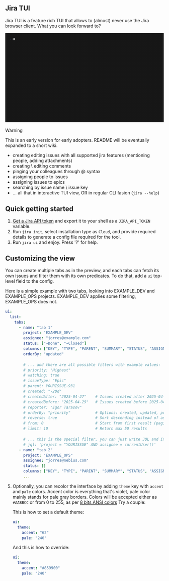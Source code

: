 ## Jira TUI

Jira TUI is a feature rich TUI that allows to (almost) never use the Jira browser client. What you can look forward to?

![Demo](./demo.gif)

> [!WARNING]
> This is an early version for early adopters. README will be eventually expanded to a short wiki.

- creating editing issues with all supported jira features (mentioning people, adding attachments)
- creating \ editing comments
- pinging your colleagues through @<email> syntax
- assigning people to issues
- assigning issues to epics
- searching by issue name \ issue key
- ... all that in interactive TUI view, OR in regular CLI fasion (`jira --help`)

## Quick getting started

1. [Get a Jira API token](https://id.atlassian.com/manage-profile/security/api-tokens) and export it to your shell as
   a `JIRA_API_TOKEN` variable.
2. Run `jira init`, select installation type as `Cloud`, and provide required details to generate a config file required
   for the tool.
3. Run `jira ui` and enjoy. Press '?' for help.

## Customizing the view

You can create multiple tabs as in the preview, and each tabs can fetch its own issues and filter them with its own predicates. To do that, add a `ui` top-level field to
the config.

Here is a simple example with two tabs, looking into EXAMPLE_DEV and EXAMPLE_OPS projects. EXAMPLE_DEV applies some filtering, EXAMPLE_OPS does not.

```yaml
ui:
  list:
    tabs:
      - name: "tab 1"
        project: "EXAMPLE_DEV"
        assignee: "jorres@example.com"
        status: ["~Done", "~Closed"]
        columns: ["KEY", "TYPE", "PARENT", "SUMMARY", "STATUS", "ASSIGNEE", "REPORTER", "CREATED", "PRIORITY"]
        orderBy: "updated"

        # ... and there are all possible filters with example values:
        # priority: "Highest"
        # watching: true
        # issueType: "Epic"
        # parent: YOURISSUE-931
        # created: "-20d"
        # createdAfter: "2025-04-27"    # Issues created after 2025-04-27
        # createdBefore: "2025-04-29"   # Issues created before 2025-04-29
        # reporter: "Egor Tarasov"
        # orderBy: "priority"           # Options: created, updated, priority, status, etc.
        # reverse: true                 # Sort descending instead of ascending
        # from: 0                       # Start from first result (pagination)
        # limit: 10                     # Return max 50 results

        # ... this is the special filter, you can just write JQL and it will override all the other filters
        # jql: 'project = "YOURISSUE" AND assignee = currentUser()'
      - name: "tab 2"
        project: "EXAMPLE_OPS"
        assignee: "jorres@nebius.com"
        status: []
        columns: ["KEY", "TYPE", "PARENT", "SUMMARY", "STATUS", "ASSIGNEE", "REPORTER", "CREATED", "PRIORITY"]
        ...
```

5. Optionally, you can recolor the interface by adding `theme` key with `accent` and `pale` colors. Accent color is everything that's violet,
   pale color mainly stands for pale gray borders. Colors will be accepted either as `#AABBCC` or from 0 to 255, as per [8 bits ANSI colors](https://en.wikipedia.org/wiki/ANSI_escape_code#8-bit) Try a couple:

   This is how to set a default theme:

   ```yaml
   ui:
     theme:
       accent: "62"
       pale: "240"
   ```

   And this is how to override:

   ```yaml
   ui:
     theme:
       accent: "#859900"
       pale: "240"
   ```
